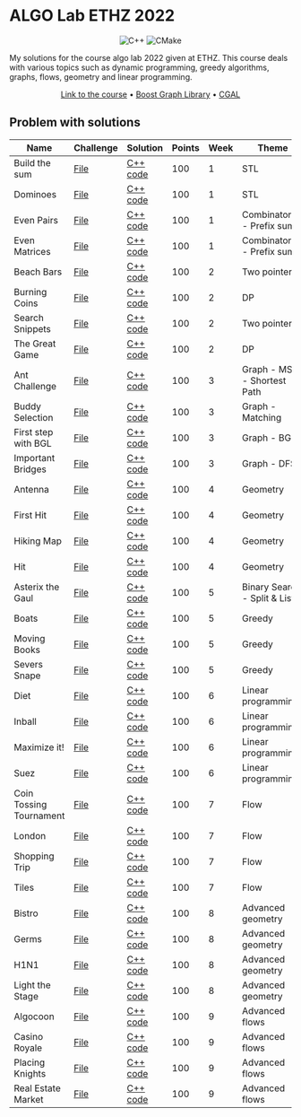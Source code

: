 # ALGO Lab ETHZ 2022

<div align="center">

![C++](https://img.shields.io/badge/c++-%2300599C.svg?style=for-the-badge&logo=c%2B%2B&logoColor=white) ![CMake](https://img.shields.io/badge/CMake-%23008FBA.svg?style=for-the-badge&logo=cmake&logoColor=white)

</div>

My solutions for the course algo lab 2022 given at ETHZ. This course deals with various topics such as dynamic programming, greedy algorithms, graphs, flows, geometry and linear programming.

<div align="center">

[Link to the course](https://cadmo.ethz.ch/education/lectures/HS22/algolab/index.html) • [Boost Graph Library](https://www.boost.org/doc/libs/1_78_0/libs/graph/doc/index.html) • [CGAL](https://www.cgal.org/)

</div>


## Problem with solutions
<div align="center">

| Name | Challenge | Solution | Points | Week | Theme |
| ------------- |---------------------- |------------------|-----------------|------------------|-----------------------|
| Build the sum | [File](./problems/build_the_sum.pdf) | [C++ code](./week1/Build%20the%20Sum.cpp) | 100 | 1 | STL |
| Dominoes | [File](./problems/dominoes.pdf) | [C++ code](./week1/Dominoes.cpp) | 100 | 1 | STL |
| Even Pairs | [File](./problems/even_pairs.pdf) | [C++ code](./week1/Even%20Pairs.cpp) | 100 | 1 | Combinatorics - Prefix sum |
| Even Matrices | [File](./problems/even_matrices.pdf) | [C++ code](./week1/Even%20Matrices.cpp) | 100 | 1 | Combinatorics - Prefix sum |
| Beach Bars | [File](./problems/beach_bars.pdf) | [C++ code](./week2/Beach%20Bars.cpp) | 100 | 2 | Two pointers |
| Burning Coins | [File](./problems/burning_coins.pdf) | [C++ code](./week2/Burning%20Coins.cpp) | 100 | 2 | DP |
| Search Snippets | [File](./problems/search_snippets.pdf) | [C++ code](./week2/Search%20Snippets.cpp) | 100 | 2 | Two pointers |
| The Great Game | [File](./problems/the_great_game.pdf) | [C++ code](./week2/The%20Great%20Game.cpp) | 100 | 2 | DP |
| Ant Challenge | [File](./problems/ant%20challenge.pdf) | [C++ code](./week3/Ant%20Challenge.cpp) | 100 | 3 | Graph - MST - Shortest Path |
| Buddy Selection | [File](./problems/buddy%20selection.pdf) | [C++ code](./week3/Buddy%20Selection.cpp) | 100 | 3 | Graph - Matching |
| First step with BGL | [File](./problems/first%20steps%20with%20bgl.pdf) | [C++ code](./week3/First%20steps%20with%20BGL.cpp) | 100 | 3 | Graph - BGL |
| Important Bridges | [File](./problems/important%20bridges.pdf) | [C++ code](./week3/Important%20Bridges.cpp) | 100 | 3 | Graph - DFS |
| Antenna | [File](./problems/antenna.pdf) | [C++ code](./week4/Antenna.cpp) | 100 |  4 |  Geometry |
| First Hit | [File](./problems/firsthit.pdf) | [C++ code](./week4/First%20Hit.cpp) | 100 | 4 | Geometry |
| Hiking Map | [File](./problems/hiking-maps.pdf) | [C++ code](./week4/Hiking%20Map.cpp) | 100 | 4 | Geometry |
| Hit | [File](./problems/hit.pdf) | [C++ code](./week4/First%20Hit.cpp) | 100 | 4 | Geometry |
| Asterix the Gaul | [File](./problems/asterix_the_gaul.pdf) | [C++ code](./week5/Asterix%20the%20Gaul.cpp) | 100 | 5 | Binary Search - Split & List |
| Boats | [File](./problems/boats.pdf) | [C++ code](./week5/Boats.cpp) | 100 | 5 | Greedy |
| Moving Books | [File](./problems/moving_books.pdf) | [C++ code](./week5/Moving%20Books.cpp) | 100 | 5 | Greedy |
| Severs Snape | [File](./problems/severus_snape.pdf) | [C++ code](./week5/Severus%20Snape.cpp) | 100 | 5 | Greedy |
| Diet | [File](./problems/diet.pdf) | [C++ code](./week6/Diet.cpp) | 100 | 6 | Linear programming |
| Inball | [File](./problems/inball.pdf) | [C++ code](./week6/Inball.cpp) | 100 | 6 | Linear programming |
| Maximize it!| [File](./problems/what%20is%20the%20maximum.pdf) | [C++ code](./week6/Maximize%20it!.cpp) | 100 | 6 | Linear programming |
| Suez | [File](./problems/suez.pdf) | [C++ code](./week6/Suez.cpp) | 100 | 6 | Linear programming |
| Coin Tossing Tournament | [File](./problems/coin%20cossing%20tournament.pdf) | [C++ code](./week7/Coin%20Tossing%20Tournament.cpp) | 100 | 7 | Flow |
| London | [File](./problems/london.pdf) | [C++ code](./week7/London.cpp) | 100 | 7 | Flow |
| Shopping Trip | [File](./problems/shopping%20trip.pdf) | [C++ code](./week7/Shopping%20Trip.cpp) | 100 | 7 | Flow |
| Tiles | [File](./problems/tiles.pdf) | [C++ code](./week7/Tiles.cpp) | 100 | 7 | Flow |
| Bistro | [File](./problems/bistro.pdf) | [C++ code](./week8/Bistro.cpp) | 100 | 8 | Advanced geometry |
| Germs | [File](./problems/germs.pdf) | [C++ code](./week8/Germs.cpp) | 100 | 8 | Advanced geometry |
| H1N1 | [File](./problems/h1n1.pdf) | [C++ code](./week8/H1N1.cpp) | 100 | 8 | Advanced geometry |
| Light the Stage | [File](./problems/light%20the%20stage.pdf) | [C++ code](./week8/Light%20the%20Stage.cpp) | 100 | 8 | Advanced geometry |
| Algocoon | [File](./problems/algoco%C3%B6n%20group.pdf) | [C++ code](./week9/Algocoon.cpp) | 100 | 9 | Advanced flows |
| Casino Royale | [File](./problems/casino%20royale.pdf) | [C++ code](./week9/Casino%20Royale.cpp) | 100 | 9 | Advanced flows |
| Placing Knights | [File](./problems/placing%20knights.pdf) | [C++ code](./week9/Placing%20Knights.cpp) | 100 | 9 | Advanced flows |
| Real Estate Market | [File](./problems/real%20estate%20market.pdf) | [C++ code](./week9/Real%20Estate%20Market.cpp) | 100 | 9 | Advanced flows |






</div>